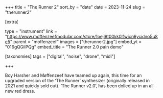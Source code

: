+++
title = "The Runner 2"
sort_by = "date"
date = 2023-11-24
slug = "therunner2"

[extra]

type = "instrument"
link = "https://www.moffenzeefmodular.com/store/1oejl8t00kk0lfwicn9ycidno5u8e5"
parent = "moffenzeef"
images = ["therunner2.jpg"]
embed_yt = "016gQGiIPQg"
embed_title = "The Runner 2.0 pain demo"

[taxonomies]
tags = ["digital", "noise", "drone", "midi"]

+++

Boy Harsher and Møffenzeef have teamed up again, this time for an upgraded version of the ‘The Runner’ synthesizer (originally released in 2021 and quickly sold out). ‘The Runner v2.0’, has been dolled up in an all new red dress.
